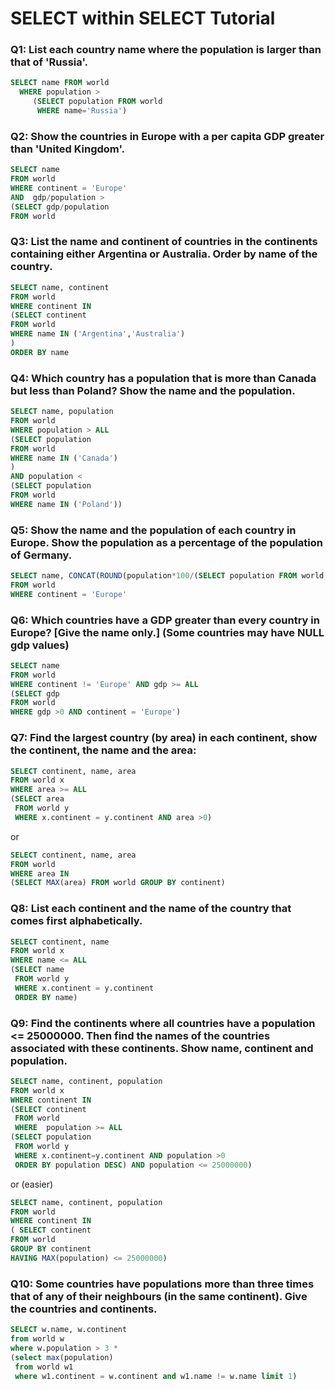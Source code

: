 # SELECT within SELECT Tutorial
### Q1: List each country name where the population is larger than that of 'Russia'.
```SQL
SELECT name FROM world
  WHERE population >
     (SELECT population FROM world
      WHERE name='Russia')
```

### Q2: Show the countries in Europe with a per capita GDP greater than 'United Kingdom'.
```SQL
SELECT name 
FROM world 
WHERE continent = 'Europe'
AND  gdp/population >  
(SELECT gdp/population
FROM world
```

### Q3: List the name and continent of countries in the continents containing either Argentina or Australia. Order by name of the country.
```SQL
SELECT name, continent
FROM world
WHERE continent IN 
(SELECT continent 
FROM world
WHERE name IN ('Argentina','Australia')
)
ORDER BY name
```

### Q4: Which country has a population that is more than Canada but less than Poland? Show the name and the population.
```SQL
SELECT name, population
FROM world
WHERE population > ALL
(SELECT population
FROM world
WHERE name IN ('Canada')
)
AND population < 
(SELECT population 
FROM world
WHERE name IN ('Poland'))
```

### Q5: Show the name and the population of each country in Europe. Show the population as a percentage of the population of Germany. 
```SQL
SELECT name, CONCAT(ROUND(population*100/(SELECT population FROM world WHERE name = 'Germany')),'%')
FROM world
WHERE continent = 'Europe'
```

### Q6: Which countries have a GDP greater than every country in Europe? [Give the name only.] (Some countries may have NULL gdp values) 
```SQL
SELECT name
FROM world
WHERE continent != 'Europe' AND gdp >= ALL
(SELECT gdp 
FROM world 
WHERE gdp >0 AND continent = 'Europe')
```

### Q7: Find the largest country (by area) in each continent, show the continent, the name and the area:
```SQL
SELECT continent, name, area
FROM world x
WHERE area >= ALL
(SELECT area 
 FROM world y
 WHERE x.continent = y.continent AND area >0)
```
or
```SQL
SELECT continent, name, area
FROM world
WHERE area IN 
(SELECT MAX(area) FROM world GROUP BY continent)
```

### Q8: List each continent and the name of the country that comes first alphabetically.
```SQL
SELECT continent, name
FROM world x
WHERE name <= ALL
(SELECT name
 FROM world y
 WHERE x.continent = y.continent
 ORDER BY name)
```

### Q9: Find the continents where all countries have a population <= 25000000. Then find the names of the countries associated with these continents. Show name, continent and population.
```SQL
SELECT name, continent, population
FROM world x
WHERE continent IN 
(SELECT continent
 FROM world
 WHERE  population >= ALL
(SELECT population
 FROM world y
 WHERE x.continent=y.continent AND population >0
 ORDER BY population DESC) AND population <= 25000000)
```
or (easier)
```SQL
SELECT name, continent, population
FROM world
WHERE continent IN 
( SELECT continent 
FROM world
GROUP BY continent
HAVING MAX(population) <= 25000000)
```

### Q10: Some countries have populations more than three times that of any of their neighbours (in the same continent). Give the countries and continents.
```SQL
SELECT w.name, w.continent 
from world w 
where w.population > 3 * 
(select max(population) 
 from world w1 
 where w1.continent = w.continent and w1.name != w.name limit 1)
```
